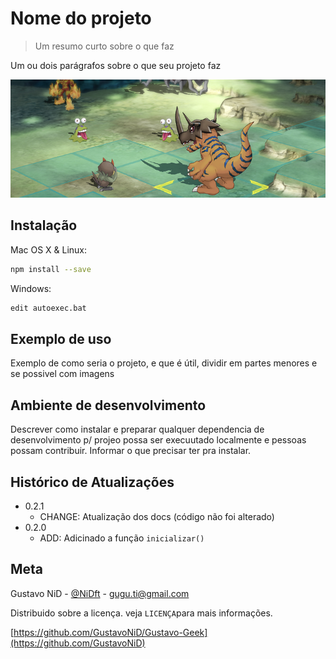 # Nome do projeto
> Um resumo curto sobre o que faz

Um ou dois parágrafos sobre o que seu projeto faz

![digimon](digimon.png)


## Instalação

Mac OS X & Linux:

```sh
npm install --save
```

Windows:

```sh
edit autoexec.bat
```

## Exemplo de uso

Exemplo de como seria o projeto, e que é útil, dividir em partes menores e se possivel com imagens

## Ambiente de desenvolvimento

Descrever como instalar e preparar qualquer dependencia de desenvolvimento p/ projeo possa ser execuutado localmente e pessoas possam contribuir.
Informar o que precisar ter pra instalar.


## Histórico de Atualizações

* 0.2.1
    * CHANGE: Atualização dos docs (código não foi alterado)
* 0.2.0
    * ADD: Adicinado a função `inicializar()`

## Meta

Gustavo NiD - [@NiDft](https://twitter.com/NiDft) - gugu.ti@gmail.com

Distribuido sobre a licença. veja `LICENÇA`para mais informações.

[https://github.com/GustavoNiD/Gustavo-Geek](https://github.com/GustavoNiD)